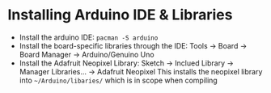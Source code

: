 # Installing Arduino IDE & Libraries

* Install the arduino IDE: `pacman -S arduino`
* Install the board-specific libraries through the IDE: Tools -> Board -> Board Manager -> Arduino/Genuino Uno
* Install the Adafruit Neopixel Library: Sketch -> Inclued Library -> Manager Libraries... -> Adafruit Neopixel
  This installs the neopixel library into `~/Arduino/libaries/` which is in scope when compiling


